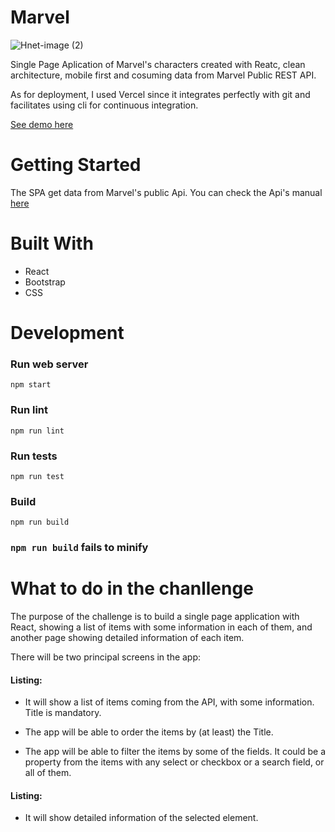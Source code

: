 <h1>Marvel</h1>


![Hnet-image (2)](https://user-images.githubusercontent.com/59829387/114761637-0f5be000-9d61-11eb-81cb-dc3542d8392b.gif)



Single Page Aplication of Marvel's characters created with Reatc, clean architecture, mobile first and cosuming data from Marvel Public REST API. 

As for deployment, I used Vercel since it integrates perfectly with git and facilitates using cli for continuous integration.

[See demo here](https://marvel-app-react-beezy-code-challenge-4bv7ha0zw-sangelesgu.vercel.app/characters)

# Getting Started

The SPA get data from Marvel's public Api.  You can check the Api's manual [here](https://developer.marvel.com/docs#!/public/getComicsCollection_get_6)

# Built With

- React
- Bootstrap
- CSS

# Development

### Run web server

`npm start`

### Run lint

`npm run lint`

### Run tests

`npm run test`

### Build

`npm run build`

### `npm run build` fails to minify

# What to do in the chanllenge

The purpose of the challenge is to build a single page application with React, showing a list of items with some information in each of them, and another
page showing detailed information of each item.

There will be two principal screens in the app:

#### Listing:

- It will show a list of items coming from the API, with some
  information. Title is mandatory.

- The app will be able to order the items by (at least) the Title.

- The app will be able to filter the items by some of the fields. It
  could be a property from the items with any select or checkbox or
  a search field, or all of them.

#### Listing:

- It will show detailed information of the selected element.
